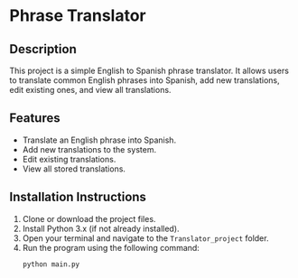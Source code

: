 # Phrase Translator

## Description
This project is a simple English to Spanish phrase translator. It allows users to translate common English phrases into Spanish, add new translations, edit existing ones, and view all translations.

## Features
- Translate an English phrase into Spanish.
- Add new translations to the system.
- Edit existing translations.
- View all stored translations.

## Installation Instructions

1. Clone or download the project files.
2. Install Python 3.x (if not already installed).
3. Open your terminal and navigate to the `Translator_project` folder.
4. Run the program using the following command:
   ```bash
   python main.py
